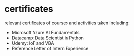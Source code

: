 # certificates
relevant certificates of courses and activities taken including:

- Microsoft Azure AI Fundamentals
- Datacamp: Data Scientist in Python
- Udemy: IoT and VBA
- Reference Letter of Intern Experience
